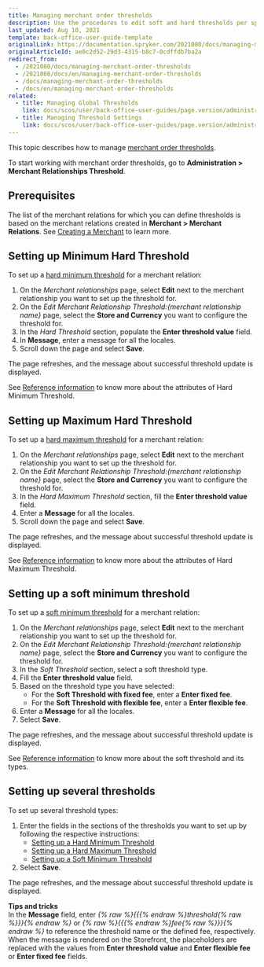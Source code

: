 ```yaml
---
title: Managing merchant order thresholds
description: Use the procedures to edit soft and hard thresholds per specific merchant relationship in the Back Office.
last_updated: Aug 10, 2021
template: back-office-user-guide-template
originalLink: https://documentation.spryker.com/2021080/docs/managing-merchant-order-thresholds
originalArticleId: ae8c2d52-29d3-4315-b8c7-0cdffdb7ba2a
redirect_from:
  - /2021080/docs/managing-merchant-order-thresholds
  - /2021080/docs/en/managing-merchant-order-thresholds
  - /docs/managing-merchant-order-thresholds
  - /docs/en/managing-merchant-order-thresholds
related:
  - title: Managing Global Thresholds
    link: docs/scos/user/back-office-user-guides/page.version/administration/thresholds/managing-global-thresholds.html
  - title: Managing Threshold Settings
    link: docs/scos/user/back-office-user-guides/page.version/administration/thresholds/managing-threshold-settings.html
---
```


This topic describes how to manage [merchant order thresholds](/docs/scos/user/features/{{page.version}}/checkout-feature-overview/order-thresholds-overview.html#merchant-order-thresholds).

To start working with merchant order thresholds, go to **Administration&nbsp;<span aria-label="and then">></span> Merchant Relationships Threshold**.

## Prerequisites

The list of the merchant relations for which you can define thresholds is based on the merchant relations created in **Merchant&nbsp;<span aria-label="and then">></span> Merchant Relations**. See [Creating a Merchant](/docs/scos/user/back-office-user-guides/{{page.version}}/marketplace/merchants/create-merchants.html) to learn more.

## Setting up Minimum Hard  Threshold

To set up a [hard minimum threshold](/docs/scos/user/features/{{page.version}}/checkout-feature-overview/order-thresholds-overview.html#hard-minimum-threshold) for a merchant relation:
1. On the *Merchant relationships* page, select **Edit** next to the merchant relationship you want to set up the threshold for.
2. On the *Edit Merchant Relationship Threshold:{merchant relationship name}* page, select the **Store and Currency** you want to configure the threshold for.
3. In the *Hard Threshold* section, populate the **Enter threshold value** field.
4. In **Message**, enter a message for all the locales.
5. Scroll down the page and select **Save**.

The page refreshes, and the message about successful threshold update is displayed.

See [Reference information](/docs/scos/user/back-office-user-guides/{{page.version}}/administration/thresholds/managing-global-thresholds.html#reference-information) to know more about the attributes of Hard Minimum Threshold.


## Setting up Maximum Hard  Threshold

To set up a [hard maximum threshold](/docs/scos/user/features/{{page.version}}/checkout-feature-overview/order-thresholds-overview.html#hard-maximum-threshold) for a merchant relation:

1. On the *Merchant relationships* page, select **Edit** next to the merchant relationship you want to set up the threshold for.
2. On the *Edit Merchant Relationship Threshold:{merchant relationship name}* page, select the **Store and Currency** you want to configure the threshold for.
3. In the *Hard Maximum Threshold* section, fill the **Enter threshold value** field.
4. Enter a **Message** for all the locales.
5. Scroll down the page and select **Save**.

The page refreshes, and the message about successful threshold update is displayed.

See [Reference information](/docs/scos/user/back-office-user-guides/{{page.version}}/administration/thresholds/managing-global-thresholds.html#reference-information) to know more about the attributes of Hard Maximum Threshold.

## Setting up a soft minimum threshold

To set up a [soft minimum threshold](/docs/scos/user/features/{{page.version}}/checkout-feature-overview/order-thresholds-overview.html#soft-minimum-threshold) for a merchant relation:
1. On the *Merchant relationships* page, select **Edit** next to the merchant relationship you want to set up the threshold for.
2.  On the *Edit Merchant Relationship Threshold:{merchant relationship name}* page, select the **Store and Currency** you want to configure the threshold for.
3. In the *Soft Threshold* section, select a soft threshold type.
4. Fill the **Enter threshold value** field.
5. Based on the threshold type you have selected:
   *  For the **Soft Threshold with fixed fee**, enter a **Enter fixed fee**.
    * For the **Soft Threshold with flexible fee**, enter a **Enter flexible fee**.
6. Enter a **Message** for all the locales.
7. Select **Save**.

The page refreshes, and the message about successful threshold update is displayed.

See [Reference information](/docs/scos/user/back-office-user-guides/{{page.version}}/administration/thresholds/managing-global-thresholds.html#reference-information) to know more about the soft threshold and its types.

## Setting up several thresholds

To set up several threshold types:
1. Enter the fields in the sections of the thresholds you want to set up by following the respective instructions:
    * [Setting up a Hard Minimum Threshold](#setting-up-minimum-hard--threshold)
    * [Setting up a Hard Maximum Threshold](#setting-up-maximum-hard--threshold)
    * [Setting up a Soft Minimum Threshold](#setting-up-a-soft-minimum-threshold)
2. Select **Save**.

The page refreshes, and the message about successful threshold update is displayed.

**Tips and tricks**
<br>In the **Message** field, enter *{% raw %}{{{% endraw %}threshold{% raw %}}}{% endraw %}* or *{% raw %}{{{% endraw %}fee{% raw %}}}{% endraw %}* to reference the threshold name or the defined fee, respectively. When the message is rendered on the Storefront, the placeholders are replaced with the values from **Enter threshold value** and **Enter flexible fee** or **Enter fixed fee** fields.
